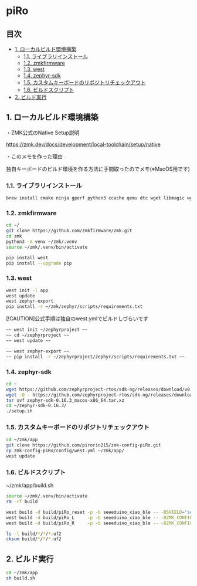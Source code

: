 # piRo

## 目次
  - [1. ローカルビルド環境構築](#1-ローカルビルド環境構築)
    - [1.1. ライブラリインストール](#11-ライブラリインストール)
    - [1.2. zmkfirmware](#12-zmkfirmware)
    - [1.3. west](#13-west)
    - [1.4. zephyr-sdk](#14-zephyr-sdk)
    - [1.5. カスタムキーボードのリポジトリチェックアウト](#15-カスタムキーボードのリポジトリチェックアウト)
    - [1.6. ビルドスクリプト](#16-ビルドスクリプト)
  - [2. ビルド実行](#2-ビルド実行)

## 1. ローカルビルド環境構築

・ZMK公式のNative Setup説明

https://zmk.dev/docs/development/local-toolchain/setup/native

・このメモを作った理由

独自キーボードのビルド環境を作る方法に手間取ったのでメモ(※MacOS用です)

### 1.1. ライブラリインストール
``` bash
brew install cmake ninja gperf python3 ccache qemu dtc wget libmagic wget
```

### 1.2. zmkfirmware

``` bash
cd ~/
git clone https://github.com/zmkfirmware/zmk.git
cd zmk
python3 -m venv ~/zmk/.venv
source ~/zmk/.venv/bin/activate
```

``` bash
pip install west
pip install --upgrade pip
```

### 1.3. west

``` bash
west init -l app
west update
west zephyr-export
pip install -r ~/zmk/zephyr/scripts/requirements.txt
```

[!CAUTION]公式手順は独自のwest.ymlでビルドしづらいです
``` bash
~~ west init ~/zephyrproject ~~ 
~~ cd ~/zephyrproject ~~ 
~~ west update ~~ 

~~ west zephyr-export ~~ 
~~ pip install -r ~/zephyrproject/zephyr/scripts/requirements.txt ~~ 
```

### 1.4. zephyr-sdk
``` bash
cd ~
wget https://github.com/zephyrproject-rtos/sdk-ng/releases/download/v0.16.3/zephyr-sdk-0.16.3_macos-x86_64.tar.xz
wget -O - https://github.com/zephyrproject-rtos/sdk-ng/releases/download/v0.16.3/sha256.sum | shasum --check --ignore-missing
tar xvf zephyr-sdk-0.16.3_macos-x86_64.tar.xz
cd ~/zephyr-sdk-0.16.3/
./setup.sh
```

### 1.5. カスタムキーボードのリポジトリチェックアウト
``` bash
cd ~/zmk/app
git clone https://github.com/pirorin215/zmk-config-piRo.git
cp zmk-config-piRo/config/west.yml ~/zmk/app/
west update
```

### 1.6. ビルドスクリプト

~/zmk/app/build.sh

``` bash
source ~/zmk/.venv/bin/activate
rm -rf build

west build -d build/piRo_reset -p -b seeeduino_xiao_ble -- -DSHIELD="settings_reset"
west build -d build/piRo_L     -p -b seeeduino_xiao_ble -- -DZMK_CONFIG="$HOME/zmk/app/zmk-config-piRo/config/" -DSHIELD="piRo_L rgbled_adapter"
west build -d build/piRo_R     -p -b seeeduino_xiao_ble -- -DZMK_CONFIG="$HOME/zmk/app/zmk-config-piRo/config/" -DSHIELD="piRo_R rgbled_adapter"

ls -l build/*/*/*.uf2
cksum build/*/*/*.uf2
```

## 2. ビルド実行

``` bash
cd ~/zmk/app
sh build.sh
```
